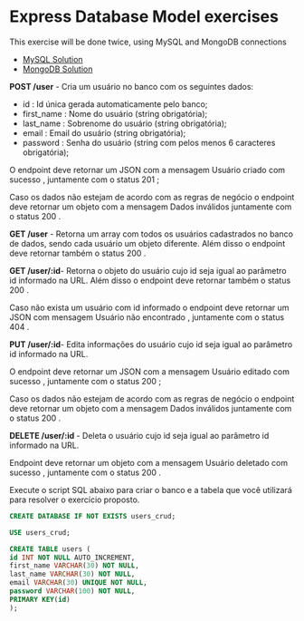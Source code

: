 # Express Database Model exercises

This exercise will be done twice, using MySQL and MongoDB connections

* [MySQL Solution](./MySQL_server)
* [MongoDB Solution](./MongoDB_server)

**POST /user** - Cria um usuário no banco com os seguintes dados:

* id : Id única gerada automaticamente pelo banco;
* first_name : Nome do usuário (string obrigatória);
* last_name : Sobrenome do usuário (string obrigatória);
* email : Email do usuário (string obrigatória);
* password : Senha do usuário (string com pelos menos 6 caracteres obrigatória);

O endpoint deve retornar um JSON com a mensagem Usuário criado com sucesso , juntamente com o status 201 ;

Caso os dados não estejam de acordo com as regras de negócio o endpoint deve retornar um objeto com a mensagem Dados inválidos juntamente com o status 200 .

**GET /user** - Retorna um array com todos os usuários cadastrados no banco de dados, sendo cada usuário um objeto diferente. Além disso o endpoint deve retornar também o status 200 .

**GET /user/:id**- Retorna o objeto do usuário cujo id seja igual ao parâmetro id informado na URL. Além disso o endpoint deve retornar também o status 200 .

Caso não exista um usuário com id informado o endpoint deve retornar um JSON com mensagem
Usuário não encontrado , juntamente com o status 404 .

**PUT /user/:id**- Edita informações do usuário cujo id seja igual ao parâmetro id informado na URL.

O endpoint deve retornar um JSON com a mensagem Usuário editado com sucesso , juntamente com o status 200 ;

Caso os dados não estejam de acordo com as regras de negócio o endpoint deve retornar um objeto com a mensagem Dados inválidos juntamente com o status 200 .

**DELETE /user/:id** - Deleta o usuário cujo id seja igual ao parâmetro id informado na URL.

Endpoint deve retornar um objeto com a mensagem Usuário deletado com sucesso , juntamente com o status 200 .

Execute o script SQL abaixo para criar o banco e a tabela que você utilizará para resolver o exercício proposto.

```SQL
CREATE DATABASE IF NOT EXISTS users_crud;

USE users_crud;

CREATE TABLE users (
id INT NOT NULL AUTO_INCREMENT,
first_name VARCHAR(30) NOT NULL,
last_name VARCHAR(30) NOT NULL,
email VARCHAR(30) UNIQUE NOT NULL,
password VARCHAR(100) NOT NULL,
PRIMARY KEY(id)
);
```
